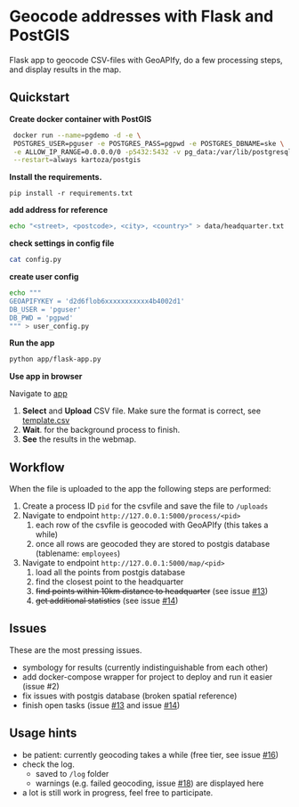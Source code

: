 # Geocode addresses with Flask and PostGIS

Flask app to geocode CSV-files with GeoAPIfy, do a few processing steps, and display results in the map.

## Quickstart 

**Create docker container with PostGIS** 

```bash
 docker run --name=pgdemo -d -e \
 POSTGRES_USER=pguser -e POSTGRES_PASS=pgpwd -e POSTGRES_DBNAME=ske \
 -e ALLOW_IP_RANGE=0.0.0.0/0 -p5432:5432 -v pg_data:/var/lib/postgresql \
 --restart=always kartoza/postgis
 ```

**Install the requirements.**
```
pip install -r requirements.txt
```


**add address for reference**
```bash
echo "<street>, <postcode>, <city>, <country>" > data/headquarter.txt
```

**check settings in config file**
```bash
cat config.py
```

**create user config** 
```bash
echo """
GEOAPIFYKEY = 'd2d6flob6xxxxxxxxxxx4b4002d1'
DB_USER = 'pguser'
DB_PWD = 'pgpwd'
""" > user_config.py
```


**Run the app**
 ```bash
 python app/flask-app.py
 ```

**Use app in browser**

Navigate to [app](http://127.0.0.1:5000)

1. **Select** and **Upload** CSV file. Make sure the format is correct, see [template.csv](https://github.com/MBennGit/addr-to-pg/blob/main/data/template.csv)
2. **Wait**. for the background process to finish. 
3. **See** the results in the webmap.


## Workflow

When the file is uploaded to the app the following steps are performed:

1. Create a process ID `pid` for the csvfile and save the file to `/uploads`
2. Navigate to endpoint `http://127.0.0.1:5000/process/<pid>`
   1. each row of the csvfile is geocoded with GeoAPIfy (this takes a while)
   2. once all rows are geocoded they are stored to postgis database (tablename: `employees`)
3. Navigate to endpoint `http://127.0.0.1:5000/map/<pid>`
   1. load all the points from postgis database
   2. find the closest point to the headquarter
   3. ~~find points within 10km distance to headquarter~~ (see issue [#13][i13])
   4. ~~get additional statistics~~ (see issue [#14][i14])


## Issues

These are the most pressing issues.

- symbology for results (currently indistinguishable from each other)
- add docker-compose wrapper for project to deploy and run it easier (issue #2)
- fix issues with postgis database (broken spatial reference)
- finish open tasks (issue [#13][i13] and issue [#14][i14])


## Usage hints

- be patient: currently geocoding takes a while (free tier, see issue [#16][i16])
- check the log.
  - saved to `/log` folder
  - warnings (e.g. failed geocoding, issue [#18][i18]) are displayed here
- a lot is still work in progress, feel free to participate.


[i13]: https://github.com/MBennGit/addr-to-pg/issues/13
[i14]: https://github.com/MBennGit/addr-to-pg/issues/14
[i16]: https://github.com/MBennGit/addr-to-pg/issues/16
[i18]: https://github.com/MBennGit/addr-to-pg/issues/18
